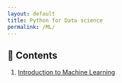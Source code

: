 ```yaml
---
layout: default
title: Python for Data science
permalink: /ML/
---
```

## 📝 Contents
1. [Introduction to Machine Learning](IntroML.md)
